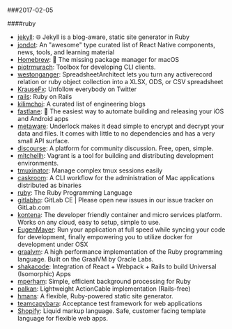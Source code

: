 ###2017-02-05

####ruby

* [jekyll](https://github.com/jekyll/jekyll): 🌐 Jekyll is a blog-aware, static site generator in Ruby
* [jondot](https://github.com/jondot/awesome-react-native): An "awesome" type curated list of React Native components, news, tools, and learning material
* [Homebrew](https://github.com/Homebrew/brew): 🍺 The missing package manager for macOS
* [piotrmurach](https://github.com/piotrmurach/tty): Toolbox for developing CLI clients.
* [westonganger](https://github.com/westonganger/spreadsheet_architect): SpreadsheetArchitect lets you turn any activerecord relation or ruby object collection into a XLSX, ODS, or CSV spreadsheet
* [KrauseFx](https://github.com/KrauseFx/twitter-unfollow): Unfollow everybody on Twitter
* [rails](https://github.com/rails/rails): Ruby on Rails
* [kilimchoi](https://github.com/kilimchoi/engineering-blogs): A curated list of engineering blogs
* [fastlane](https://github.com/fastlane/fastlane): 🚀 The easiest way to automate building and releasing your iOS and Android apps
* [metaware](https://github.com/metaware/underlock): Underlock makes it dead simple to encrypt and decrypt your data and files. It comes with little to no dependencies and has a very small API surface.
* [discourse](https://github.com/discourse/discourse): A platform for community discussion. Free, open, simple.
* [mitchellh](https://github.com/mitchellh/vagrant): Vagrant is a tool for building and distributing development environments.
* [tmuxinator](https://github.com/tmuxinator/tmuxinator): Manage complex tmux sessions easily
* [caskroom](https://github.com/caskroom/homebrew-cask): A CLI workflow for the administration of Mac applications distributed as binaries
* [ruby](https://github.com/ruby/ruby): The Ruby Programming Language
* [gitlabhq](https://github.com/gitlabhq/gitlabhq): GitLab CE | Please open new issues in our issue tracker on GitLab.com
* [kontena](https://github.com/kontena/kontena): The developer friendly container and micro services platform. Works on any cloud, easy to setup, simple to use.
* [EugenMayer](https://github.com/EugenMayer/docker-sync): Run your application at full speed while syncing your code for development, finally empowering you to utilize docker for development under OSX
* [graalvm](https://github.com/graalvm/truffleruby): A high performance implementation of the Ruby programming language. Built on the GraalVM by Oracle Labs.
* [shakacode](https://github.com/shakacode/react_on_rails): Integration of React + Webpack + Rails to build Universal (Isomorphic) Apps
* [mperham](https://github.com/mperham/sidekiq): Simple, efficient background processing for Ruby
* [palkan](https://github.com/palkan/litecable): Lightweight ActionCable implementation (Rails-free)
* [hmans](https://github.com/hmans/flutterby): A flexible, Ruby-powered static site generator.
* [teamcapybara](https://github.com/teamcapybara/capybara): Acceptance test framework for web applications
* [Shopify](https://github.com/Shopify/liquid): Liquid markup language. Safe, customer facing template language for flexible web apps.
